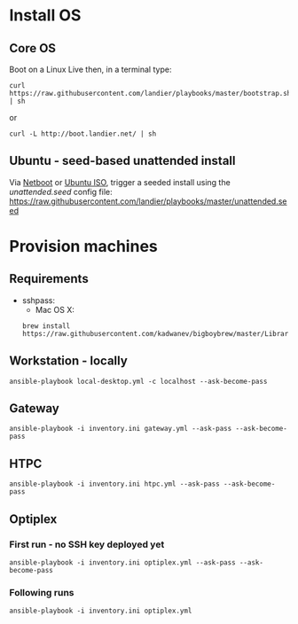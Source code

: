 # Install OS
## Core OS
Boot on a Linux Live then, in a terminal type:
```
curl https://raw.githubusercontent.com/landier/playbooks/master/bootstrap.sh | sh
```
or
```
curl -L http://boot.landier.net/ | sh
```

## Ubuntu - seed-based unattended install
Via [Netboot](https://netboot.xyz/) or [Ubuntu ISO](https://www.ubuntu.com/download/server), trigger a seeded install using the *unattended.seed* config file: https://raw.githubusercontent.com/landier/playbooks/master/unattended.seed

# Provision machines
## Requirements
- sshpass:
  - Mac OS X:
  ```
  brew install https://raw.githubusercontent.com/kadwanev/bigboybrew/master/Library/Formula/sshpass.rb
  ```

## Workstation - locally
```
ansible-playbook local-desktop.yml -c localhost --ask-become-pass
```

## Gateway
```
ansible-playbook -i inventory.ini gateway.yml --ask-pass --ask-become-pass
```

## HTPC
```
ansible-playbook -i inventory.ini htpc.yml --ask-pass --ask-become-pass
```

## Optiplex
### First run - no SSH key deployed yet
```
ansible-playbook -i inventory.ini optiplex.yml --ask-pass --ask-become-pass
```

### Following runs
```
ansible-playbook -i inventory.ini optiplex.yml
```
